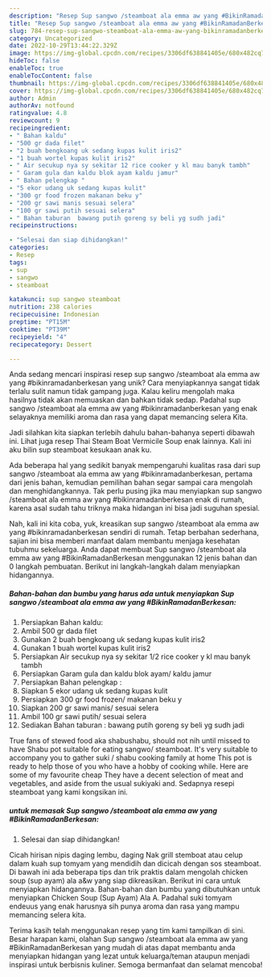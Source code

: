 ```yaml
---
description: "Resep Sup sangwo /steamboat ala emma aw yang #BikinRamadanBerkesan yang Mantap"
title: "Resep Sup sangwo /steamboat ala emma aw yang #BikinRamadanBerkesan yang Mantap"
slug: 784-resep-sup-sangwo-steamboat-ala-emma-aw-yang-bikinramadanberkesan-yang-mantap
category: Uncategorized
date: 2022-10-29T13:44:22.329Z
image: https://img-global.cpcdn.com/recipes/3306df638841405e/680x482cq70/sup-sangwo-steamboat-ala-emma-aw-yang-bikinramadanberkesan-foto-resep-utama.jpg
hideToc: false
enableToc: true
enableTocContent: false
thumbnail: https://img-global.cpcdn.com/recipes/3306df638841405e/680x482cq70/sup-sangwo-steamboat-ala-emma-aw-yang-bikinramadanberkesan-foto-resep-utama.jpg
cover: https://img-global.cpcdn.com/recipes/3306df638841405e/680x482cq70/sup-sangwo-steamboat-ala-emma-aw-yang-bikinramadanberkesan-foto-resep-utama.jpg
author: Admin
authorAv: notfound
ratingvalue: 4.8
reviewcount: 9
recipeingredient:
- " Bahan kaldu"
- "500 gr dada filet"
- "2 buah bengkoang uk sedang kupas kulit iris2"
- "1 buah wortel kupas kulit iris2"
- " Air secukup nya sy sekitar 12 rice cooker y kl mau banyk tambh"
- " Garam gula dan kaldu blok ayam kaldu jamur"
- " Bahan pelengkap "
- "5 ekor udang uk sedang kupas kulit"
- "300 gr food frozen makanan beku y"
- "200 gr sawi manis sesuai selera"
- "100 gr sawi putih sesuai selera"
- " Bahan taburan  bawang putih goreng sy beli yg sudh jadi"
recipeinstructions:

- "Selesai dan siap dihidangkan!"
categories:
- Resep
tags:
- sup
- sangwo
- steamboat

katakunci: sup sangwo steamboat 
nutrition: 238 calories
recipecuisine: Indonesian
preptime: "PT15M"
cooktime: "PT39M"
recipeyield: "4"
recipecategory: Dessert

---
```





Anda sedang mencari inspirasi resep sup sangwo /steamboat ala emma aw yang #bikinramadanberkesan yang unik? Cara menyiapkannya sangat tidak terlalu sulit namun tidak gampang juga. Kalau keliru mengolah maka hasilnya tidak akan memuaskan dan bahkan tidak sedap. Padahal sup sangwo /steamboat ala emma aw yang #bikinramadanberkesan yang enak selayaknya memiliki aroma dan rasa yang dapat memancing selera Kita.





Jadi silahkan kita siapkan terlebih dahulu bahan-bahanya seperti dibawah ini. Lihat juga resep Thai Steam Boat Vermicile Soup enak lainnya. Kali ini aku bilin sup steamboat kesukaan anak ku.

Ada beberapa hal yang sedikit banyak mempengaruhi kualitas rasa dari sup sangwo /steamboat ala emma aw yang #bikinramadanberkesan, pertama dari jenis bahan, kemudian pemilihan bahan segar sampai cara mengolah dan menghidangkannya. Tak perlu pusing jika mau menyiapkan sup sangwo /steamboat ala emma aw yang #bikinramadanberkesan enak di rumah, karena asal sudah tahu triknya maka hidangan ini bisa jadi suguhan spesial.






Nah, kali ini kita coba, yuk, kreasikan sup sangwo /steamboat ala emma aw yang #bikinramadanberkesan sendiri di rumah. Tetap berbahan sederhana, sajian ini bisa memberi manfaat dalam membantu menjaga kesehatan tubuhmu sekeluarga. Anda dapat membuat Sup sangwo /steamboat ala emma aw yang #BikinRamadanBerkesan menggunakan 12 jenis bahan dan 0 langkah pembuatan. Berikut ini langkah-langkah dalam menyiapkan hidangannya.

<!--inarticleads1-->

##### Bahan-bahan dan bumbu yang harus ada untuk menyiapkan Sup sangwo /steamboat ala emma aw yang #BikinRamadanBerkesan:

1. Persiapkan  Bahan kaldu:
1. Ambil 500 gr dada filet
1. Gunakan 2 buah bengkoang uk sedang kupas kulit iris2
1. Gunakan 1 buah wortel kupas kulit iris2
1. Persiapkan  Air secukup nya sy sekitar 1/2 rice cooker y kl mau banyk tambh
1. Persiapkan  Garam gula dan kaldu blok ayam/ kaldu jamur
1. Persiapkan  Bahan pelengkap :
1. Siapkan 5 ekor udang uk sedang kupas kulit
1. Persiapkan 300 gr food frozen/ makanan beku y
1. Siapkan 200 gr sawi manis/ sesuai selera
1. Ambil 100 gr sawi putih/ sesuai selera
1. Sediakan  Bahan taburan : bawang putih goreng sy beli yg sudh jadi


True fans of stewed food aka shabushabu, should not nih until missed to have Shabu pot suitable for eating sangwo/ steamboat. It&#39;s very suitable to accompany you to gather suki / shabu cooking family at home This pot is ready to help those of you who have a hobby of cooking while. Here are some of my favourite cheap They have a decent selection of meat and vegetables, and aside from the usual sukiyaki and. Sedapnya resepi steamboat yang kami kongsikan ini. 

<!--inarticleads2-->

#####  untuk memasak Sup sangwo /steamboat ala emma aw yang #BikinRamadanBerkesan:


1. Selesai dan siap dihidangkan!

Cicah hirisan nipis daging lembu, daging Nak grill stemboat atau celup dalam kuah sup tomyam yang mendidih dan dicicah dengan sos steamboat. Di bawah ini ada beberapa tips dan trik praktis dalam mengolah chicken soup (sup ayam) ala a&amp;w yang siap dikreasikan. Berikut ini cara untuk menyiapkan hidangannya. Bahan-bahan dan bumbu yang dibutuhkan untuk menyiapkan Chicken Soup (Sup Ayam) Ala A. Padahal suki tomyam endeuus yang enak harusnya sih punya aroma dan rasa yang mampu memancing selera kita. 

Terima kasih telah menggunakan resep yang tim kami tampilkan di sini. Besar harapan kami, olahan Sup sangwo /steamboat ala emma aw yang #BikinRamadanBerkesan yang mudah di atas dapat membantu anda menyiapkan hidangan yang lezat untuk keluarga/teman ataupun menjadi inspirasi untuk berbisnis kuliner. Semoga bermanfaat dan selamat mencoba!
